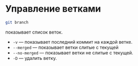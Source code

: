 # Управление ветками

```bash
git branch
```
показывает список веток.

* `-v` — показывает последний коммит на каждой ветке.
* `--merged` — показывает ветки слитые с текущей
* `--no-merged` — показывает ветки не слитые с текущей.
* `-D` — удалить ветку.
